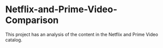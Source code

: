 # Netflix-and-Prime-Video-Comparison
This project has an analysis of the content in the Netflix and Prime Video catalog.
